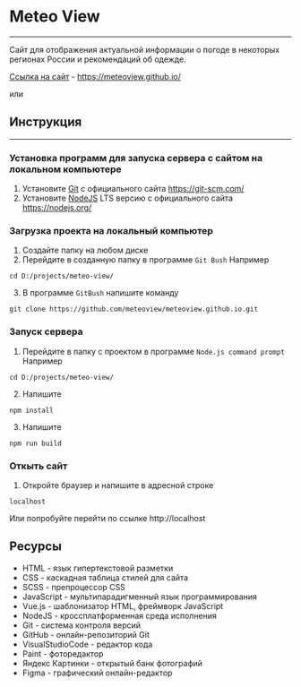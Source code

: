 # Meteo View
____
Сайт для отображения актуальной информации о погоде в некоторых регионах России и рекомендаций об одежде.

[Ссылка на сайт](https://meteoview.github.io/) - https://meteoview.github.io/

или

## Инструкция
____

### Установка программ для запуска сервера с сайтом на локальном компьютере
1. Установите [Git](https://git-scm.com/) с официального сайта https://git-scm.com/
2. Установите [NodeJS](https://nodejs.org/) LTS версию с официального сайта https://nodejs.org/

### Загрузка проекта на локальный компьютер
1. Создайте папку на любом диске
2. Перейдите в созданную папку в программе `Git Bush`
Например
```git
cd D:/projects/meteo-view/
```
3. В программе `GitBush` напишите команду
```git
git clone https://github.com/meteoview/meteoview.github.io.git
```

### Запуск сервера
1. Перейдите в папку с проектом в программе `Node.js command prompt`
Например
```npm
cd D:/projects/meteo-view/
```
2. Напишите
```npm
npm install
```
3. Напишите

```npm
npm run build
```

### Откыть сайт
1. Откройте браузер и напишите в адресной строке
```
localhost
```
Или попробуйте перейти по ссылке http://localhost

## Ресурсы

- HTML - язык гипертекстовой разметки
- CSS - каскадная таблица стилей для сайта
- SCSS - препроцессор CSS
- JavaScript - мультипарадигменный язык программирования
- Vue.js - шаблонизатор HTML, фреймворк JavaScript
- NodeJS - кроссплатформенная среда исполнения
- Git - cистема контроля версий
- GitHub - онлайн-репозиторий Git
- VisualStudioCode - редактор кода
- Paint - фоторедактор
- Яндекс Картинки - открытый банк фотографий
- Figma - графический онлайн-редактор